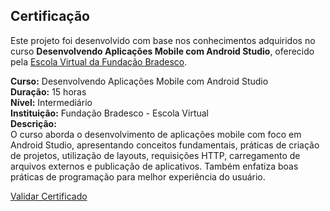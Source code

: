 ## Certificação

Este projeto foi desenvolvido com base nos conhecimentos adquiridos no curso **Desenvolvendo Aplicações Mobile com Android Studio**, oferecido pela [Escola Virtual da Fundação Bradesco](https://www.ev.org.br/).

**Curso:** Desenvolvendo Aplicações Mobile com Android Studio  
**Duração:** 15 horas  
**Nível:** Intermediário  
**Instituição:** Fundação Bradesco - Escola Virtual  
**Descrição:**  
O curso aborda o desenvolvimento de aplicações mobile com foco em Android Studio, apresentando conceitos fundamentais, práticas de criação de projetos, utilização de layouts, requisições HTTP, carregamento de arquivos externos e publicação de aplicativos. Também enfatiza boas práticas de programação para melhor experiência do usuário.

[Validar Certificado](https://www.ev.org.br/validar-certificado)
